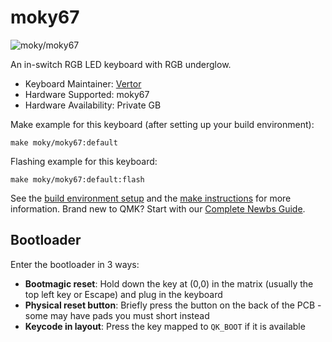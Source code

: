# moky67
![moky/moky67](https://i.imgur.com/9k4QiqR.png)

An in-switch RGB LED keyboard with RGB underglow.

* Keyboard Maintainer: [Vertor](https://github.com/VertorWang)
* Hardware Supported: moky67
* Hardware Availability: Private GB 

Make example for this keyboard (after setting up your build environment):

    make moky/moky67:default

Flashing example for this keyboard:

    make moky/moky67:default:flash

See the [build environment setup](https://docs.qmk.fm/#/getting_started_build_tools) and the [make instructions](https://docs.qmk.fm/#/getting_started_make_guide) for more information. Brand new to QMK? Start with our [Complete Newbs Guide](https://docs.qmk.fm/#/newbs).

## Bootloader

Enter the bootloader in 3 ways:

* **Bootmagic reset**: Hold down the key at (0,0) in the matrix (usually the top left key or Escape) and plug in the keyboard
* **Physical reset button**: Briefly press the button on the back of the PCB - some may have pads you must short instead
* **Keycode in layout**: Press the key mapped to `QK_BOOT` if it is available
